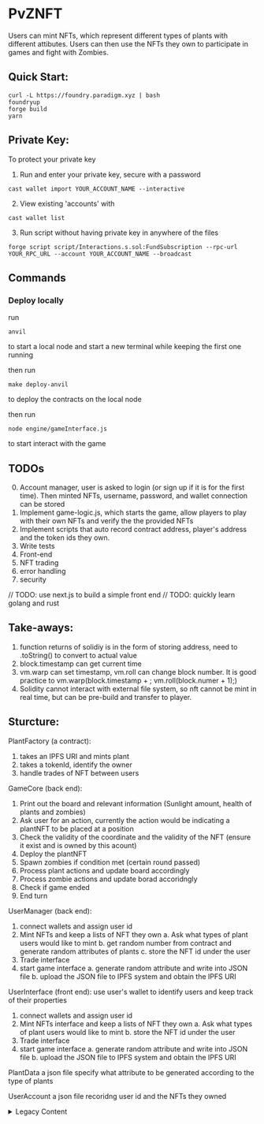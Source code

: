 # PvZNFT

Users can mint NFTs, which represent different types of plants with different attibutes. Users can then use the NFTs they own to participate in games and fight with Zombies.

## Quick Start:

```shell
curl -L https://foundry.paradigm.xyz | bash
foundryup
forge build
yarn
```

## Private Key:

To protect your private key

1. Run and enter your private key, secure with a password

```shell
cast wallet import YOUR_ACCOUNT_NAME --interactive
```

2. View existing 'accounts' with

```shell
cast wallet list
```

3. Run script without having private key in anywhere of the files

```shell
forge script script/Interactions.s.sol:FundSubscription --rpc-url YOUR_RPC_URL --account YOUR_ACCOUNT_NAME --broadcast
```

## Commands

### Deploy locally

run

```shell
anvil
```

to start a local node and start a new terminal while keeping the first one running

then run

```shell
make deploy-anvil
```

to deploy the contracts on the local node

then run

```shell
node engine/gameInterface.js
```

to start interact with the game

## TODOs

0. Account manager, user is asked to login (or sign up if it is for the first time). Then minted NFTs, username, password, and wallet connection can be stored
1. Implement game-logic.js, which starts the game, allow players to play with their own NFTs and verify the the provided NFTs
2. Implement scripts that auto record contract address, player's address and the token ids they own.
3. Write tests
4. Front-end
5. NFT trading
6. error handling
7. security

// TODO: use next.js to build a simple front end
// TODO: quickly learn golang and rust

## Take-aways:

1. function returns of solidiy is in the form of storing address, need to .toString() to convert to actual value
2. block.timestamp can get current time
3. vm.warp can set timestamp, vm.roll can change block number. It is good practice to vm.warp(block.timestamp + <whatever operations>; vm.roll(block.numer + 1);)
4. Solidity cannot interact with external file system, so nft cannot be mint in real time, but can be pre-build and transfer to player.

## Sturcture:

PlantFactory (a contract):

1. takes an IPFS URI and mints plant
2. takes a tokenId, identify the owner
3. handle trades of NFT between users

GameCore (back end):

1. Print out the board and relevant information (Sunlight amount, health of plants and zombies)
2. Ask user for an action, currently the action would be indicating a plantNFT to be placed at a position
3. Check the validity of the coordinate and the validity of the NFT (ensure it exist and is owned by this acount)
4. Deploy the plantNFT
5. Spawn zombies if condition met (certain round passed)
6. Process plant actions and update board accordingly
7. Process zombie actions and update borad accoridngly
8. Check if game ended
9. End turn

UserManager (back end):

1. connect wallets and assign user id
2. Mint NFTs and keep a lists of NFT they own
   a. Ask what types of plant users would like to mint
   b. get random number from contract and generate random attributes of plants
   c. store the NFT id under the user
3. Trade interface
4. start game interface
   a. generate random attribute and write into JSON file
   b. upload the JSON file to IPFS system and obtain the IPFS URI

UserInterface (front end):
use user's wallet to identify users and keep track of their properties

1. connect wallets and assign user id
2. Mint NFTs interface and keep a lists of NFT they own
   a. Ask what types of plant users would like to mint
   b. store the NFT id under the user
3. Trade interface
4. start game interface
   a. generate random attribute and write into JSON file
   b. upload the JSON file to IPFS system and obtain the IPFS URI

PlantData
a json file specify what attribute to be generated according to the type of plants

UserAccount
a json file recoridng user id and the NFTs they owned

<details>
<summary>Legacy Content</summary>

update:
since solidity does not have the ability to interact with external file systems, the random numbers would be generated by the contract, but the plant attributes will be generated externally and pass back to the contract to mint NFT

but since s.sol scripts cannot interact with IPFS as well, at this stage, the URI will be hard coded into the code.

PlantFactory:

1. takes an IPFS URI and mints plant
   a. generate random attribute and write into JSON file
   b. upload the JSON file to IPFS system and obtain the IPFS URI
   c. mint NFT and obtain the NFT id
2. takes a tokenId, identify the owner
3. handle trades of NFT between users

UserInterface:
use user's wallet to identify users and keep track of their properties

1. connect wallets and assign user id
2. Mint NFTs interface and keep a lists of NFT they own
   a. Ask what types of plant users would like to mint
   b. store the NFT id under the user
3. Trade interface
4. start game interface

PlantData
a json file specify what attribute to be generated according to the type of plants

UserAccount
a json file recoridng user id and the NFTs they owned

Start game

1. Print out the board and relevant information (Sunlight amount, health of plants and zombies)
2. Ask user for an action, currently the action would be indicating a plantNFT to be placed at a position
3. Check the validity of the coordinate and the validity of the NFT (ensure it exist and is owned by this acount)
4. Deploy the plantNFT
5. Spawn zombies if condition met (certain round passed)
6. Process plant actions and update board accordingly
7. Process zombie actions and update borad accoridngly
8. Check if game ended
9. End turn
</details>

